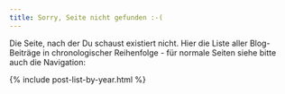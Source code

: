 ```yaml
---
title: Sorry, Seite nicht gefunden :-(
---
```

Die Seite, nach der Du schaust existiert nicht. Hier die Liste aller Blog-Beiträge in chronologischer Reihenfolge - für normale Seiten siehe bitte auch die Navigation:

{% include post-list-by-year.html %}
